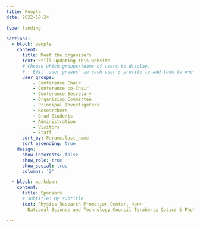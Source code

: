 ```yaml
---
title: People
date: 2022-10-24

type: landing

sections:
  - block: people
    content:
      title: Meet the organizers
      text: Still updating this website
      # Choose which groups/teams of users to display.
      #   Edit `user_groups` in each user's profile to add them to one or more of these groups.
      user_groups:
          - Conference Chair
          - Conference co-Chair
          - Conference Secretary
          - Organizing Committee
          - Principal Investigators
          - Researchers
          - Grad Students
          - Administration
          - Visitors
          - Staff
      sort_by: Params.last_name
      sort_ascending: true
    design:
      show_interests: false
      show_role: true
      show_social: true
      columns: '2'

  - block: markdown
    content:
      title: Sponsors
      # subtitle: My subtitle
      text: Physics Research Promotion Center, <br>
        National Science and Technology Council Terahertz Optics & Photonics Center, National Tsing Hua University Intelligent Sensor Alliance

---
```

